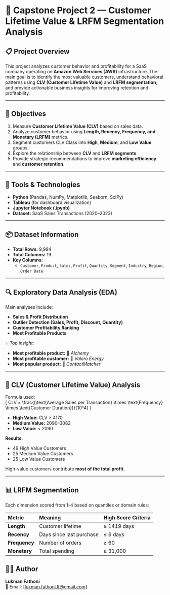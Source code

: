# 🧠 Capstone Project 2 — Customer Lifetime Value & LRFM Segmentation Analysis  

## 📋 Project Overview  
This project analyzes customer behavior and profitability for a SaaS company operating on **Amazon Web Services (AWS)** infrastructure. The main goal is to identify the most valuable customers, understand behavioral patterns using **CLV (Customer Lifetime Value)** and **LRFM segmentation**, and provide actionable business insights for improving retention and profitability.  

---

## 🎯 Objectives  
1. Measure **Customer Lifetime Value (CLV)** based on sales data.  
2. Analyze customer behavior using **Length, Recency, Frequency, and Monetary (LRFM)** metrics.  
3. Segment customers CLV Class into **High**, **Medium**, and **Low Value** groups.  
4. Explore the relationship between **CLV** and **LRFM segments**.  
5. Provide strategic recommendations to improve **marketing efficiency** and **customer retention**.  

---

## 🧰 Tools & Technologies  
- **Python** (Pandas, NumPy, Matplotlib, Seaborn, SciPy)  
- **Tableau** (for dashboard visualization)  
- **Jupyter Notebook (.ipynb)**  
- **Dataset:** SaaS Sales Transactions (2020–2023)  

---

## 📦 Dataset Information  
- **Total Rows:** 9,994  
- **Total Columns:** 19  
- **Key Columns:**  
  - `Customer`, `Product`, `Sales`, `Profit`, `Quantity`, `Segment`, `Industry`, `Region`, `Order Date`    

---

## 🔍 Exploratory Data Analysis (EDA)
Main analyses include:
- **Sales & Profit Distribution**  
- **Outlier Detection (Sales, Profit, Discount, Quantity)**  
- **Customer Profitability Ranking**  
- **Most Profitable Products**  

💡 *Top insight:*  
- **Most profitable product:** 🧪 *Alchemy*  
- **Most profitable customer:** 🏢 *Valero Energy*  
- **Most popular product:** 💼 *ContactMatcher*

---

## 💎 CLV (Customer Lifetime Value) Analysis  
Formula used:  
\[
CLV = \frac{(\text{Average Sales per Transaction} \times \text{Frequency} \times \text{Customer Duration})}{10^4}
\]

- **High Value:** CLV > 4170  
- **Medium Value:** 2090–3082  
- **Low Value:** < 2090  

**Results:**  
- 49 High Value Customers  
- 25 Medium Value Customers  
- 25 Low Value Customers  

High-value customers contribute **most of the total profit**.  

---

## 📊 LRFM Segmentation  
Each dimension scored from 1–4 based on quantiles or domain rules:  

| Metric | Meaning | High Score Criteria |
|:--|:--|:--|
| **Length** | Customer lifetime | ≥ 1419 days |
| **Recency** | Days since last purchase | ≤ 6 days |
| **Frequency** | Number of orders | ≥ 60 |
| **Monetary** | Total spending | ≥ 31,000 |


## 👨‍💻 Author  
**Lukman Fathoni**  
📧 Email: [lukman.fathoni.lf@gmail.com]  

